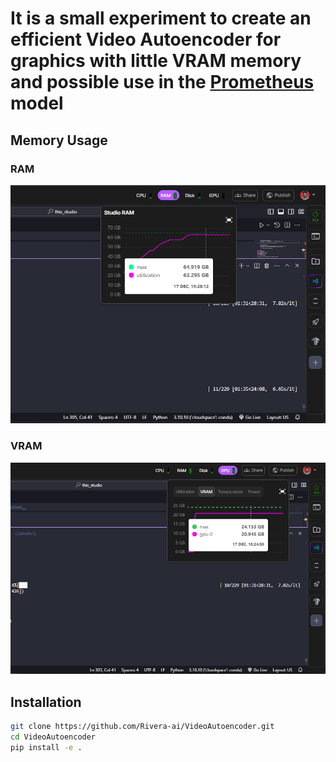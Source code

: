 # It is a small experiment to create an efficient Video Autoencoder for graphics with little VRAM memory and possible use in the [Prometheus](https://github.com/Rivera-ai/Prometheus) model

## Memory Usage

### RAM
![](Image/RAM.png)

### VRAM
![](Image/VRAM.png)

## Installation

```bash
git clone https://github.com/Rivera-ai/VideoAutoencoder.git
cd VideoAutoencoder
pip install -e .
```

